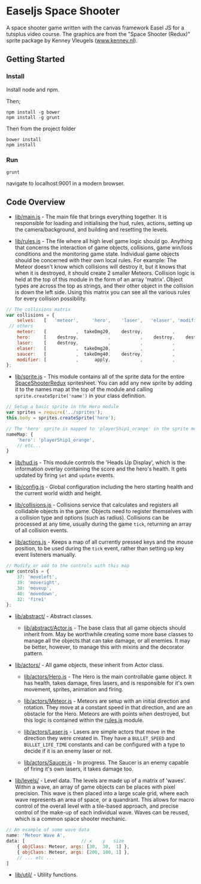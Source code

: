 Easeljs Space Shooter
=====================

A space shooter game written with the canvas framework Easel JS for a tutsplus video course.
The graphics are from the "Space Shooter (Redux)" sprite package by Kenney Vleugels (www.kenney.nl).


Getting Started
---------------

### Install ###
Install node and npm.

Then;
```
npm install -g bower
npm install -g grunt
```
Then from the project folder
```
bower install
npm install
```

### Run ###
```
grunt
```

navigate to localhost:9001 in a modern browser.


Code Overview
-------------

* [lib/main.js](https://github.com/jasoniangreen/easeljs-space-shooter/blob/master/app/lib/main.js) - The main file that brings everything together. It is responsible for loading and initialising the hud, rules, actions, setting up the camera/background, and building and resetting the levels.

* [lib/rules.js](https://github.com/jasoniangreen/easeljs-space-shooter/blob/master/app/lib/rules.js) - The file where all high level game logic should go. Anything that concerns the interaction of game objects, collisions, game win/loss conditions and the monitoring game state. Individual game objects should be concerned with their own local rules. For example: The Meteor doesn't know which collisions will destroy it, but it knows that when it is destroyed, it should create 2 smaller Meteors. Collision logic is held at the top of this module in the form of an array 'matrix'. Object types are across the top as strings, and their other object in the collision is down the left side. Using this matrix you can see all the various rules for every collision possibility.

```javascript
// The collisions matrix
var collisions = {
    selves:   [   'meteor',     'hero',    'laser',   'elaser', 'modifier', 'saucer'  ],
 // others
    meteor:   [           ,  takeDmg20,    destroy,           ,                       ],
    hero:     [    destroy,           ,           ,    destroy,    destroy, takeDmg20 ],
    laser:    [    destroy,           ,           ,           ,           , takeDmg20 ],
    elaser:   [           ,  takeDmg20,           ,           ,           ,           ],
    saucer:   [           ,  takeDmg40,    destroy,           ,           ,           ],
    modifier: [           ,      apply,           ,           ,           ,           ]
};
```

* [lib/sprite.js](https://github.com/jasoniangreen/easeljs-space-shooter/blob/master/app/lib/sprite.js) - This module contains all of the sprite data for the entire [SpaceShooterRedux](http://www.kenney.nl) spritesheet. You can add any new sprite by adding it to the names map at the top of the module and calling `sprite.createSprite('name')` in your class definition.

```javascript
// Setup a basic sprite in the Hero module
var sprites = require('../sprites');
this.body = sprites.createSprite('hero');

// The 'hero' sprite is mapped to 'playerShip1_orange' in the sprite module
nameMap: {
    'hero': 'playerShip1_orange',
    // etc...
}
```

* [lib/hud.js](https://github.com/jasoniangreen/easeljs-space-shooter/blob/master/app/lib/hud.js) - This module controls the 'Heads Up Display', which is the information overlay containing the score and the hero's health. It gets updated by firing `set` and `update` events.

* [lib/config.js](https://github.com/jasoniangreen/easeljs-space-shooter/blob/master/app/lib/config.js) - Global configuration including the hero starting health and the current world width and height.

* [lib/collisions.js](https://github.com/jasoniangreen/easeljs-space-shooter/blob/master/app/lib/collisions.js) - Collisions service that calculates and registers all collidable objects in the game. Objects need to register themselves with a collision type and options (such as radius). Collisions can be processed at any time, usually during the game `tick`, returning an array of all collision events.

* [lib/actions.js](https://github.com/jasoniangreen/easeljs-space-shooter/blob/master/app/lib/actions.js) - Keeps a map of all currently pressed keys and the mouse position, to be used during the `tick` event, rather than setting up key event listeners manually.

```javascript
// Modify or add to the controls with this map
var controls = {
    37: 'moveleft',
    39: 'moveright',
    38: 'moveup',
    40: 'movedown',
    32: 'fire1'
};
```

* [lib/abstract/](https://github.com/jasoniangreen/easeljs-space-shooter/blob/master/app/lib/abstract/) - Abstract classes.

  * [lib/abstract/Actor.js](https://github.com/jasoniangreen/easeljs-space-shooter/blob/master/app/lib/abstract/Actor.js) - The base class that all game objects should inherit from. May be worthwhile creating some more base classes to manage all the objects that can take damage, or all enemies. It may be better, however, to manage this with mixins and the decorator pattern.

* [lib/actors/](https://github.com/jasoniangreen/easeljs-space-shooter/blob/master/app/lib/actors/) - All game objects, these inherit from Actor class.

  * [lib/actors/Hero.js](https://github.com/jasoniangreen/easeljs-space-shooter/blob/master/app/lib/actors/Hero.js) - The Hero is the main controllable game object. It has health, takes damage, fires lasers, and is responsible for it's own movement, sprites, animation and firing.

  * [lib/actors/Meteor.js](https://github.com/jasoniangreen/easeljs-space-shooter/blob/master/app/lib/actors/Meteor.js) - Meteors are setup with an initial direction and rotation. They move at a constant speed in that direction, and are an obstacle for the Hero. Meteors are with points when destroyed, but this logic is contained within the [rules.js](https://github.com/jasoniangreen/easeljs-space-shooter/blob/master/app/lib/rules.js) module.

  * [lib/actors/Laser.js](https://github.com/jasoniangreen/easeljs-space-shooter/blob/master/app/lib/actors/Laser.js) - Lasers are simple actors that move in the direction they were created in. They have a `BULLET_SPEED` and `BULLET_LIFE_TIME` constants and can be configured with a type to decide if it is an enemy laser or not.

  * [lib/actors/Saucer.js](https://github.com/jasoniangreen/easeljs-space-shooter/blob/master/app/lib/actors/Saucer.js) - In progress. The Saucer is an enemy capable of firing it's own lasers, it takes damage too.

* [lib/levels/](https://github.com/jasoniangreen/easeljs-space-shooter/blob/master/app/lib/levels/) - Level data. The levels are made up of a matrix of 'waves'. Within a wave, an array of game objects can be places with pixel precision. This wave is then placed into a large scale grid, where each wave represents an area of space, or a quandrant. This allows for macro control of the overall level with a tile-based approach, and precise control of the make-up of each individual wave. Waves can be reused, which is a common space shooter mechanic.

```javascript
// An example of some wave data
name: 'Meteor Wave A',
data: [                     // x    y   size
    { objClass: Meteor, args: [30,  30,  1] },
    { objClass: Meteor, args: [200, 100, 1] },
    // ... etc ...
]
```

* [lib/util/](https://github.com/jasoniangreen/easeljs-space-shooter/blob/master/app/lib/util/) - Utility functions.
